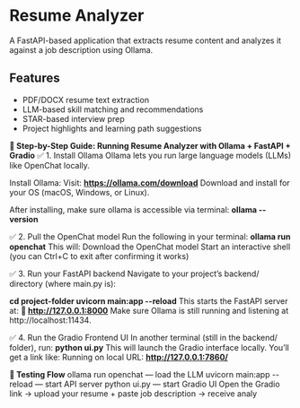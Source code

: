 # Resume Analyzer

A FastAPI-based application that extracts resume content and analyzes it against a job description using Ollama.

## Features
- PDF/DOCX resume text extraction
- LLM-based skill matching and recommendations
- STAR-based interview prep
- Project highlights and learning path suggestions

**🧠 Step-by-Step Guide: Running Resume Analyzer with Ollama + FastAPI + Gradio**
✅ 1. Install Ollama
Ollama lets you run large language models (LLMs) like OpenChat locally.

Install Ollama:
Visit: **https://ollama.com/download**
Download and install for your OS (macOS, Windows, or Linux).

After installing, make sure ollama is accessible via terminal:
**ollama --version**

✅ 2. Pull the OpenChat model
Run the following in your terminal:
**ollama run openchat**
This will:
Download the OpenChat model
Start an interactive shell (you can Ctrl+C to exit after confirming it works)

✅ 3. Run your FastAPI backend
Navigate to your project’s backend/ directory (where main.py is):

**cd project-folder
uvicorn main:app --reload**
This starts the FastAPI server at:
**📍 http://127.0.0.1:8000**
Make sure Ollama is still running and listening at http://localhost:11434.

✅ 4. Run the Gradio Frontend UI
In another terminal (still in the backend/ folder), run:
**python ui.py**
This will launch the Gradio interface locally. You’ll get a link like:
Running on local URL:  **http://127.0.0.1:7860/**

**🧪 Testing Flow**
ollama run openchat — load the LLM
uvicorn main:app --reload — start API server
python ui.py — start Gradio UI
Open the Gradio link → upload your resume + paste job description → receive analy
